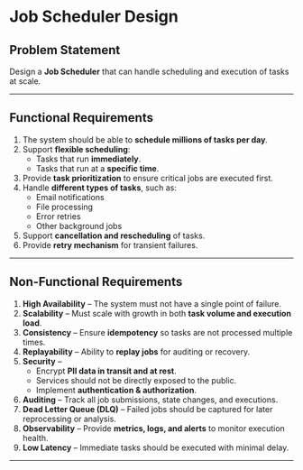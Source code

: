 
# Job Scheduler Design

## Problem Statement
Design a **Job Scheduler** that can handle scheduling and execution of tasks at scale.

---

## Functional Requirements
1. The system should be able to **schedule millions of tasks per day**.
2. Support **flexible scheduling**:
   - Tasks that run **immediately**.
   - Tasks that run at a **specific time**.
3. Provide **task prioritization** to ensure critical jobs are executed first.
4. Handle **different types of tasks**, such as:
   - Email notifications
   - File processing
   - Error retries
   - Other background jobs
5. Support **cancellation and rescheduling** of tasks.
6. Provide **retry mechanism** for transient failures.

---

## Non-Functional Requirements
1. **High Availability** – The system must not have a single point of failure.
2. **Scalability** – Must scale with growth in both **task volume and execution load**.
3. **Consistency** – Ensure **idempotency** so tasks are not processed multiple times.
4. **Replayability** – Ability to **replay jobs** for auditing or recovery.
5. **Security** – 
   - Encrypt **PII data in transit and at rest**.
   - Services should not be directly exposed to the public.
   - Implement **authentication & authorization**.
6. **Auditing** – Track all job submissions, state changes, and executions.
7. **Dead Letter Queue (DLQ)** – Failed jobs should be captured for later reprocessing or analysis.
8. **Observability** – Provide **metrics, logs, and alerts** to monitor execution health.
9. **Low Latency** – Immediate tasks should be executed with minimal delay.

---
